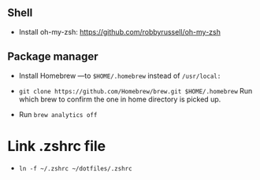 ## Shell

- Install oh-my-zsh: https://github.com/robbyrussell/oh-my-zsh

## Package manager

- Install Homebrew —to `$HOME/.homebrew` instead of `/usr/local:`

- `git clone https://github.com/Homebrew/brew.git $HOME/.homebrew`
Run which brew to confirm the one in home directory is picked up.

- Run `brew analytics off`

# Link .zshrc file

- `ln -f ~/.zshrc ~/dotfiles/.zshrc`

